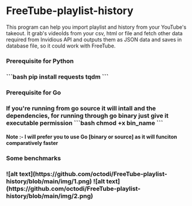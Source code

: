 # FreeTube-playlist-history
<p>This program can help you import playlist and history from your YouTube's takeout. It grab's videoIds from your csv, html or file and fetch other data required from Invidious API and outputs them as JSON data and saves in database file, so it could work with FreeTube.<p1>

<h3>Prerequisite for Python<h3>
```bash
pip install requests tqdm
```

<h3>Prerequisite for Go<h3>
<p> If you're running from go source it will intall and the dependencies, for running through go binary just give it executable permission<p1>
```bash
chmod +x bin_name
```
<h4>Note :- I will prefer you to use Go [binary or source] as it will funciton comparatively faster</h4>

<h3> Some benchmarks <h3>
![alt text](https://github.com/octodi/FreeTube-playlist-history/blob/main/img/1.png)
![alt text](https://github.com/octodi/FreeTube-playlist-history/blob/main/img/2.png)




